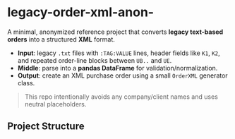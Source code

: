 # legacy-order-xml-anon-
A minimal, anonymized reference project that converts **legacy text-based orders** into a structured **XML** format.

- **Input**: legacy `.txt` files with `:TAG:VALUE` lines, header fields like `K1`, `K2`, and repeated order-line blocks between `UB..` and `UE`.
- **Middle**: parse into a **pandas DataFrame** for validation/normalization.
- **Output**: create an XML purchase order using a small `OrderXML` generator class.

> This repo intentionally avoids any company/client names and uses neutral placeholders.

## Project Structure
